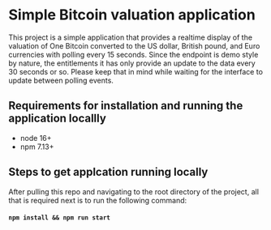 # Simple Bitcoin valuation application

This project is a simple application that provides a realtime display of the valuation of One Bitcoin converted to the US dollar, British pound, and Euro currencies with polling every 15 seconds. Since the endpoint is demo style by nature, the entitlements it has only provide an update to the data every 30 seconds or so. Please keep that in mind while waiting for the interface to update between polling events. 

## Requirements for installation and running the application locallly

- node 16+
- npm 7.13+

## Steps to get applcation running locally

After pulling this repo and navigating to the root directory of the project, all that is required next is to run the following command:

#### `npm install && npm run start`

